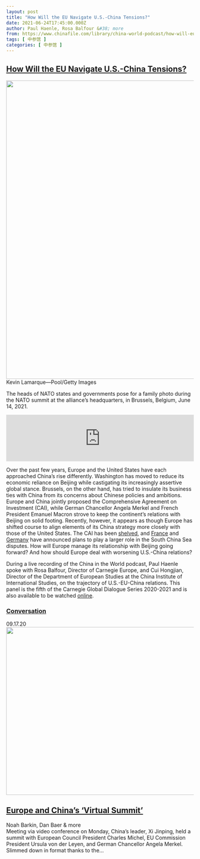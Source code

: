 ```yaml
---
layout: post
title: "How Will the EU Navigate U.S.-China Tensions?"
date: 2021-06-24T17:45:00.000Z
author: Paul Haenle, Rosa Balfour &#38; more
from: https://www.chinafile.com/library/china-world-podcast/how-will-eu-navigate-us-china-tensions
tags: [ 中参馆 ]
categories: [ 中参馆 ]
---
```

<!--1624556700000-->
[How Will the EU Navigate U.S.-China Tensions?](https://www.chinafile.com/library/china-world-podcast/how-will-eu-navigate-us-china-tensions)
------

<div>
<div class="view view-featured-photo view-id-featured_photo view-display-id-panel_pane_1 visual-box view-dom-id-6ead4d60d2e8c24ad07b34c2a069fec3">                  <div class="content view-content">        <div class="views-row views-row-1">        <div class="views-field views-field-field-common-featured-photo">        <div class="field-content"><a href="https://www.chinafile.com/sites/default/files/assets/images/article/featured/gettyimages-1233447330.jpeg" title="How Will the EU Navigate U.S.-China Tensions?" class="colorbox" data-colorbox-gallery="gallery-node-53271-uEccIHEN3A8" data-cbox-img-attrs="{"title": "", "alt": ""}"><img src="https://www.chinafile.com/sites/default/files/styles/large/public/assets/images/article/featured/gettyimages-1233447330.jpeg?itok=wEO7c_WL" width="1200" height="800" alt title referrerpolicy="no-referrer"></a></div>  </div>    <div>        <div class="photo-credit">Kevin Lamarque—Pool/Getty Images</div>  </div>    <div>        <div class="photo-caption"><p>The heads of NATO states and governments pose for a family photo during the NATO summit at the alliance’s headquarters, in Brussels, Belgium, June 14, 2021.</p></div>  </div>  </div>    </div>            </div>            <div class="content">    <div class="field field-name-field-soundcloud-url field-type-soundcloud field-label-hidden">                      <iframe width="100%" height="125" scrolling="no" frameborder="no" src="https://w.soundcloud.com/player/?visual=false&url=https%3A%2F%2Fapi.soundcloud.com%2Ftracks%2F1071414841&show_artwork=true&auto_play=false&show_playcount=true&color=dd2f26"></iframe>            </div><div class="field field-name-body field-type-text-with-summary field-label-hidden">      <p class="dropcap">Over the past few years, Europe and the United States have each approached China’s rise differently. Washington has moved to reduce its economic reliance on Beijing while castigating its increasingly assertive global stance. Brussels, on the other hand, has tried to insulate its business ties with China from its concerns about Chinese policies and ambitions. Europe and China jointly proposed the Comprehensive Agreement on Investment (CAI), while German Chancellor Angela Merkel and French President Emanuel Macron strove to keep the continent’s relations with Beijing on solid footing. Recently, however, it appears as though Europe has shifted course to align elements of its China strategy more closely with those of the United States. The CAI has been <a href="https://www.scmp.com/economy/china-economy/article/3134946/china-eu-investment-deal-beijing-calls-france-help-unfreeze" target="_blank" rel="nofollow">shelved</a>, and <a href="https://www.diplomatie.gouv.fr/en/country-files/asia-and-oceania/the-indo-pacific-region-a-priority-for-france/" target="_blank" rel="nofollow">France</a> and <a href="https://warontherocks.com/2021/05/pacific-germany/" target="_blank" rel="nofollow">Germany</a> have announced plans to play a larger role in the South China Sea disputes. How will Europe manage its relationship with Beijing going forward? And how should Europe deal with worsening U.S.-China relations?</p><p>During a live recording of the China in the World podcast, Paul Haenle spoke with Rosa Balfour, Director of Carnegie Europe, and Cui Hongjian, Director of the Department of European Studies at the China Institute of International Studies, on the trajectory of U.S.-EU-China relations. This panel is the fifth of the Carnegie Global Dialogue Series 2020-2021 and is also available to be watched <a href="https://www.youtube.com/watch?v=p-BaGKk6pds" target="_blank" rel="nofollow">online</a>.<span class="cube"></span></p><p>  </p><div class="node node-article cboxes article align-left grid-4 img-yes logo-no">  <div class="cboxes-inner">        <div class="cb-head">            <h3>  <a href="https://www.chinafile.com/conversation">Conversation</a></h3>                  <span class="date">09.17.20</span>            <span class="type-icon"></span>    </div>    <div class="cb-link"><a href="https://www.chinafile.com/conversation/europe-and-chinas-virtual-summit"></a></div>              <div class="cb-img"><img src="https://www.chinafile.com/sites/default/files/styles/system/public/assets/images/article/system/gettyimages-1228510076.jpg?itok=gtfyJmQx" width="620" height="450" alt referrerpolicy="no-referrer"></div>            <div class="cb-cont">      <h2><a href="https://www.chinafile.com/conversation/europe-and-chinas-virtual-summit" title="Europe and China’s ‘Virtual Summit’">Europe and China’s ‘Virtual Summit’</a></h2>            <span class="authors">          <span>Noah Barkin, Dan Baer & more</span>  </span>                  <div class="inner-content">        <div class="field field-name-body field-type-text-with-summary field-label-hidden">      Meeting via video conference on Monday, China’s leader, Xi Jinping, held a summit with European Council President Charles Michel, EU Commission President Ursula von der Leyen, and German Chancellor Angela Merkel. Slimmed down in format thanks to the...  </div>      </div>    </div>  </div></div>  </div>  </div>
</div>

